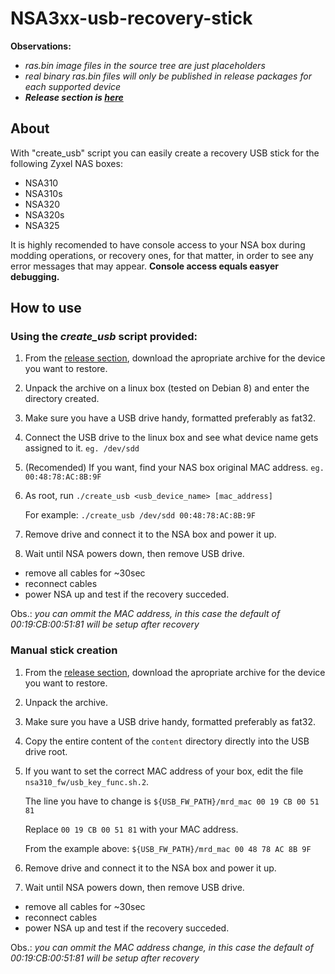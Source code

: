 # NSA3xx-usb-recovery-stick
**Observations:**
- *ras.bin image files in the source tree are just placeholders*
- *real binary ras.bin files will only be published in release packages for each supported device*
- __*Release section is [here](https://github.com/vch42/NSA3xx-usb-recovery-stick/releases)*__

## About
With "create_usb" script you can easily create a recovery USB stick for the following Zyxel NAS boxes:
* NSA310
* NSA310s
* NSA320
* NSA320s
* NSA325

It is highly recomended to have console access to your NSA box during modding operations, or recovery ones, for that matter, in order to see any error messages that may appear.
**Console access equals easyer debugging.**

## How to use
### Using the *create_usb* script provided:
1. From the [release section](https://github.com/vch42/NSA3xx-usb-recovery-stick/releases), download the apropriate archive for the device you want to restore.
2. Unpack the archive on a linux box (tested on Debian 8) and enter the directory created.
3. Make sure you have a USB drive handy, formatted preferably as fat32.
4. Connect the USB drive to the linux box and see what device name gets assigned to it. `eg. /dev/sdd`
5. (Recomended) If you want, find your NAS box original MAC address. `eg. 00:48:78:AC:8B:9F`
5. As root, run `./create_usb <usb_device_name> [mac_address]`
   
   For example: `./create_usb /dev/sdd 00:48:78:AC:8B:9F`
6. Remove drive and connect it to the NSA box and power it up.
7. Wait until NSA powers down, then remove USB drive.
  - remove all cables for ~30sec
  - reconnect cables
  - power NSA up and test if the recovery succeded.
  
Obs.: *you can ommit the MAC address, in this case the default of 00:19:CB:00:51:81 will be setup after recovery*

### Manual stick creation
1. From the [release section](https://github.com/vch42/NSA3xx-usb-recovery-stick/releases), download the apropriate archive for the device you want to restore.
2. Unpack the archive.
3. Make sure you have a USB drive handy, formatted preferably as fat32.
4. Copy the entire content of the `content` directory directly into the USB drive root.
5. If you want to set the correct MAC address of your box, edit the file `nsa310_fw/usb_key_func.sh.2`.

   The line you have to change is `${USB_FW_PATH}/mrd_mac 00 19 CB 00 51 81`
   
   Replace `00 19 CB 00 51 81` with your MAC address.
   
   From the example above: `${USB_FW_PATH}/mrd_mac 00 48 78 AC 8B 9F`
6. Remove drive and connect it to the NSA box and power it up.

7. Wait until NSA powers down, then remove USB drive.
  - remove all cables for ~30sec
  - reconnect cables
  - power NSA up and test if the recovery succeded.

Obs.: *you can ommit the MAC address change, in this case the default of 00:19:CB:00:51:81 will be setup after recovery*
